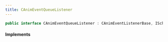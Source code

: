 ```yaml
---
title: CAnimEventQueueListener
---
```


```csharp
public interface CAnimEventQueueListener : CAnimEventListenerBase, ISchemaClass<CAnimEventListenerBase>, ISchemaClass<CAnimEventQueueListener>, ISchemaField, ISchemaClass, INativeHandle
```

#### Implements

